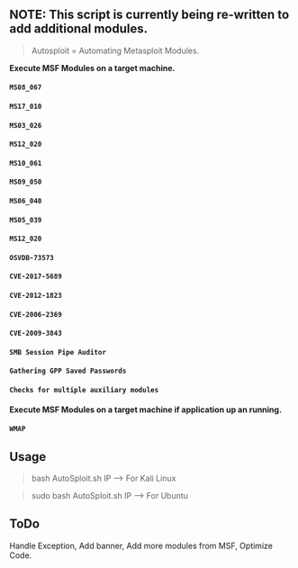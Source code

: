 ## NOTE:  This script is currently being re-written to add additional modules.

> Autosploit = Automating Metasploit Modules.


**Execute MSF Modules on a target machine.**

#### `MS08_067`
#### `MS17_010`
#### `MS03_026`
#### `MS12_020`
#### `MS10_061`
#### `MS09_050`
#### `MS06_040`
#### `MS05_039`
#### `MS12_020`
#### `OSVDB-73573`
#### `CVE-2017-5689`
#### `CVE-2012-1823`
#### `CVE-2006-2369`
#### `CVE-2009-3843`
#### `SMB Session Pipe Auditor`
#### `Gathering GPP Saved Passwords`
#### `Checks for multiple auxiliary modules`

**Execute MSF Modules on a target machine if application up an running.**

#### `WMAP`

## Usage

> bash AutoSploit.sh IP --> For Kali Linux

> sudo bash AutoSploit.sh IP --> For Ubuntu

## ToDo

Handle Exception, Add banner, Add more modules from MSF, Optimize Code.
